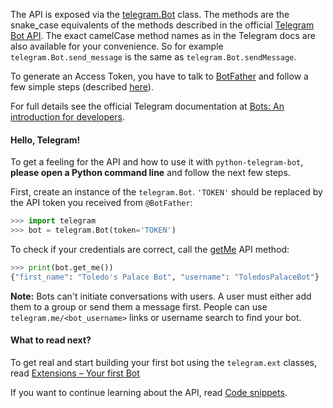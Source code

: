 The API is exposed via the [telegram.Bot](https://github.com/python-telegram-bot/python-telegram-bot/blob/master/telegram/bot.py) class. The methods are the snake_case equivalents of the methods described in the official [Telegram Bot API](https://core.telegram.org/bots/api). The exact camelCase method names as in the Telegram docs are also available for your convenience. So for example `telegram.Bot.send_message` is the same as `telegram.Bot.sendMessage`.

To generate an Access Token, you have to talk to [BotFather](https://t.me/botfather) and follow a few simple steps (described [here](https://core.telegram.org/bots#6-botfather)).

For full details see the official Telegram documentation at [Bots: An introduction for developers](https://core.telegram.org/bots).

#### Hello, Telegram!

To get a feeling for the API and how to use it with `python-telegram-bot`, **please open a Python command line** and follow the next few steps.

First, create an instance of the `telegram.Bot`. `'TOKEN'` should be replaced by the API token you received from `@BotFather`:

```python
>>> import telegram
>>> bot = telegram.Bot(token='TOKEN')
```

To check if your credentials are correct, call the [getMe](https://core.telegram.org/bots/api#getme) API method:

```python
>>> print(bot.get_me())
{"first_name": "Toledo's Palace Bot", "username": "ToledosPalaceBot"}
```

**Note:** Bots can't initiate conversations with users. A user must either add them to a group or send them a message first. People can use ``telegram.me/<bot_username>`` links or username search to find your bot.

#### What to read next?
To get real and start building your first bot using the `telegram.ext` classes, read [Extensions – Your first Bot](https://github.com/python-telegram-bot/python-telegram-bot/wiki/Extensions-–-Your-first-Bot)

If you want to continue learning about the API, read [Code snippets](https://github.com/python-telegram-bot/python-telegram-bot/wiki/Code-snippets).